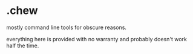 .chew
=====

mostly command line tools for obscure reasons. 

everything here is provided with no warranty and probably doesn't work half the time.

